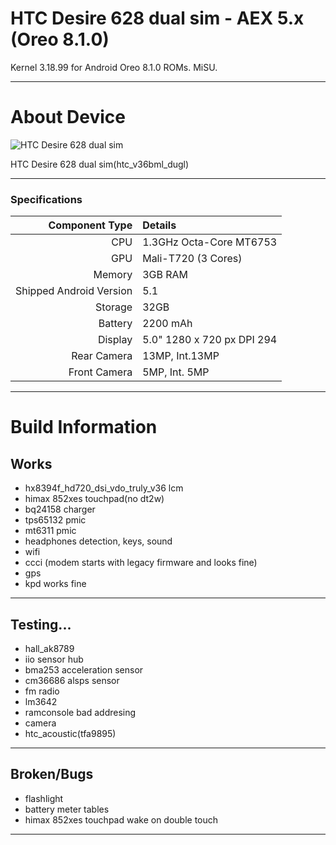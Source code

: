 # HTC Desire 628 dual sim - AEX 5.x (Oreo 8.1.0)

Kernel 3.18.99 for Android Oreo 8.1.0 ROMs. MiSU.

---
# About Device

![HTC Desire 628 dual sim](https://www.htc.com/managed-assets/shared/desktop/smartphones/htc-desire-628-dual-sim/pdp/Desire-628-DS-PDP-Desktop-Buy-Now.png "HTC Desire 628 dual sim")

HTC Desire 628 dual sim(htc_v36bml_dugl)

---
### Specifications

Component Type | Details
-------:|:-------------------------
CPU     | 1.3GHz Octa-Core MT6753
GPU     | Mali-T720 (3 Cores)
Memory  | 3GB RAM
Shipped Android Version | 5.1
Storage | 32GB
Battery | 2200 mAh
Display | 5.0" 1280 x 720 px DPI 294
Rear Camera | 13MP, Int.13MP
Front Camera | 5MP, Int. 5MP

---
# Build Information

## Works
 * hx8394f_hd720_dsi_vdo_truly_v36 lcm
 * himax 852xes touchpad(no dt2w)
 * bq24158 charger
 * tps65132 pmic
 * mt6311 pmic
 * headphones detection, keys, sound
 * wifi
 * ccci (modem starts with legacy firmware and looks fine)
 * gps
 * kpd works fine

-------------
## Testing...
 * hall_ak8789
 * iio sensor hub
 * bma253 acceleration sensor 
 * cm36686 alsps sensor
 * fm radio
 * lm3642 
 * ramconsole bad addresing
 * camera
 * htc_acoustic(tfa9895)

-------------
## Broken/Bugs
 * flashlight
 * battery meter tables
 * himax 852xes touchpad wake on double touch

-------------
